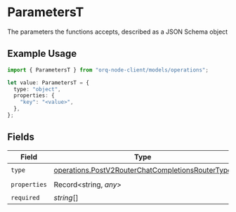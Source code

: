 # ParametersT

The parameters the functions accepts, described as a JSON Schema object

## Example Usage

```typescript
import { ParametersT } from "orq-node-client/models/operations";

let value: ParametersT = {
  type: "object",
  properties: {
    "key": "<value>",
  },
};
```

## Fields

| Field                                                                                                                | Type                                                                                                                 | Required                                                                                                             | Description                                                                                                          |
| -------------------------------------------------------------------------------------------------------------------- | -------------------------------------------------------------------------------------------------------------------- | -------------------------------------------------------------------------------------------------------------------- | -------------------------------------------------------------------------------------------------------------------- |
| `type`                                                                                                               | [operations.PostV2RouterChatCompletionsRouterType](../../models/operations/postv2routerchatcompletionsroutertype.md) | :heavy_check_mark:                                                                                                   | N/A                                                                                                                  |
| `properties`                                                                                                         | Record<string, *any*>                                                                                                | :heavy_check_mark:                                                                                                   | N/A                                                                                                                  |
| `required`                                                                                                           | *string*[]                                                                                                           | :heavy_minus_sign:                                                                                                   | N/A                                                                                                                  |